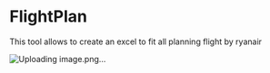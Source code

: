 # FlightPlan
This tool allows to create an excel to fit all planning flight by ryanair

![Uploading image.png…]()
